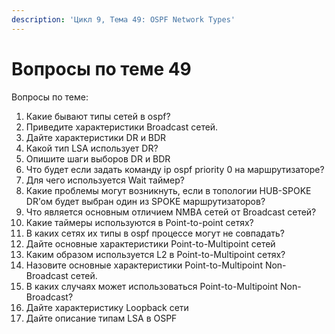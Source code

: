 ```yaml
---
description: 'Цикл 9, Тема 49: OSPF Network Types'
---
```


# Вопросы по теме 49

Вопросы по теме:

1. Какие бывают типы сетей в ospf?
2. Приведите характеристики Broadcast сетей.
3. Дайте характеристики DR и BDR
4. Какой тип LSA использует DR?
5. Опишите шаги выборов DR и BDR
6. Что будет если задать команду ip ospf priority 0 на маршрутизаторе?
7. Для чего используется Wait таймер?
8. Какие проблемы могут возникнуть, если в топологии HUB-SPOKE DR’ом будет выбран один из SPOKE маршрутизаторов?
9. Что является основным отличием NMBA сетей от Broadcast сетей?
10. Какие таймеры используются в Point-to-point сетях?
11. В каких сетях их типы в ospf процессе могут не совпадать?
12. Дайте основные характеристики Point-to-Multipoint сетей
13. Каким образом используется L2 в Point-to-Multipoint сетях?
14. Назовите основные характеристики Point-to-Multipoint Non-Broadcast сетей.
15. В каких случаях может использоваться Point-to-Multipoint Non-Broadcast?
16. Дайте характеристику Loopback сети
17. Дайте описание типам LSA в OSPF

